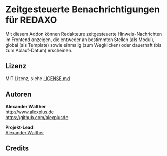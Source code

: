 # Zeitgesteuerte Benachrichtigungen für REDAXO

Mit diesem Addon können Redakteure zeitgesteuerte Hinweis-Nachrichten im Frontend anzeigen, die entweder an bestimmten Stellen (als Modul), global (als Template) sowie einmalig (zum Wegklicken) oder dauerhaft (bis zum Ablauf-Datum) erscheinen.

## Lizenz

MIT Lizenz, siehe [LICENSE.md](https://github.com/alexplusde/notification/blob/master/LICENSE.md)  

## Autoren

**Alexander Walther**  
http://www.alexplus.de  
https://github.com/alexplusde  

**Projekt-Lead**  
[Alexander Walther](https://github.com/alexplusde)

## Credits
